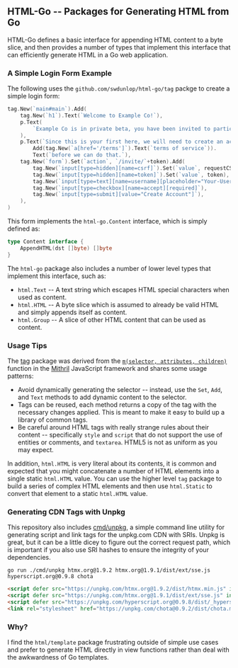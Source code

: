 ## HTML-Go -- Packages for Generating HTML from Go

HTML-Go defines a basic interface for appending HTML content to a byte slice, and then provides a number of types that
implement this interface that can efficiently generate HTML in a Go web application.

### A Simple Login Form Example

The following uses the `github.com/swdunlop/html-go/tag` packge to create a simple login form:

```go
tag.New(`main#main`).Add(
    tag.New(`h1`).Text(`Welcome to Example Co!`),
    p.Text(
        `Example Co is in private beta, you have been invited to participate in the beta by "`, inviter, `".`,
    ),
    p.Text(`Since this is your first here, we will need to create an account, but you must read and agree to the`).
        Add(tag.New(`a[href='/terms']`).Text(`terms of service`)).
        Text(`before we can do that.`),
    tag.New(`form`).Set(`action`, `/invite/`+token).Add(
        tag.New(`input[type=hidden][name=csrf]`).Set(`value`, requestCSRF(w, r)),
        tag.New(`input[type=hidden][name=token]`).Set(`value`, token),
        tag.New(`input[type=text][name=username][placeholder="Your-User-Name"]`),
        tag.New(`input[type=checkbox][name=accept][required]`),
        tag.New(`input[type=submit][value="Create Account"]`),
    ),
)
```

This form implements the `html-go.Content` interface, which is simply defined as:

```go
type Content interface {
    AppendHTML(dst []byte) []byte
}
```

The `html-go` package also includes a number of lower level types that implement this interface, such as:

- `html.Text` -- A text string which escapes HTML special characters when used as content.
- `html.HTML` -- A byte slice which is assumed to already be valid HTML and simply appends itself as content.
- `html.Group` -- A slice of other HTML content that can be used as content.

### Usage Tips

The [tag](./tag) package was derived from the [`m(selector, attributes, children)`](https://mithril.js.org/hyperscript.html)
function in the [Mithril](https://mithril.js.org/) JavaScript framework and shares some usage patterns:

- Avoid dynamically generating the selector -- instead, use the `Set`, `Add`, and `Text` methods to add dynamic content
  to the selector.
- Tags can be reused, each method returns a copy of the tag with the necessary changes applied.  This is meant to make
  it easy to build up a library of common tags.
- Be careful around HTML tags with really strange rules about their content -- specifically `style` and `script` that
  do not support the use of entities or comments, and `textarea`.  HTML5 is not as uniform as you may expect.

In addition, `html.HTML` is very literal about its contents, it is common and expected that you might concatenate
a number of HTML elements into a single static `html.HTML` value.  You can use the higher level `tag` package to build
a series of complex HTML elements and then use `html.Static` to convert that element to a static `html.HTML` value.

### Generating CDN Tags with Unpkg

This repository also includes [cmd/unpkg](./cmd/unpkg), a simple command line utility for generating script and link tags
for the unpkg.com CDN with SRIs.  Unpkg is great, but it can be a little dicey to figure out the correct request path,
which is important if you also use SRI hashes to ensure the integrity of your dependencies.

```shell
go run ./cmd/unpkg htmx.org@1.9.2 htmx.org@1.9.1/dist/ext/sse.js hyperscript.org@0.9.8 chota
```
```html
<script defer src="https://unpkg.com/htmx.org@1.9.2/dist/htmx.min.js" integrity="sha384-L6OqL9pRWyyFU3+/bjdSri+iIphTN/bvYyM37tICVyOJkWZLpP2vGn6VUEXgzg6h" crossorigin="anonymous" referrerpolicy="no-referrer"></script>
<script defer src="https://unpkg.com/htmx.org@1.9.1/dist/ext/sse.js" integrity="sha384-wQMrQ8lhjmPC6O2HZmiTsqEHeO4hD9lX2A4Q46YGtlaagNrRYVcuf9aJ3y/VN2hs" crossorigin="anonymous" referrerpolicy="no-referrer"></script>
<script defer src="https://unpkg.com/hyperscript.org@0.9.8/dist/_hyperscript.min.js" integrity="sha384-1u4t3o4KScBpVyJ8r7E1vifF4H/GMUeZjN7CYA3v2xMXifSTac20oOseU3Irrup2" crossorigin="anonymous" referrerpolicy="no-referrer"></script>
<link rel="stylesheet" href="https://unpkg.com/chota@0.9.2/dist/chota.min.css" integrity="sha384-A2UBIkgVTcNWgv+snhw7PKvU/L9N0JqHwgwDwyNcbsLiVhGG5KAuR64N4wuDYd99" referrerpolicy="no-referrer" />
```

### Why?

I find the `html/template` package frustrating outside of simple use cases and prefer to generate HTML directly in 
view functions rather than deal with the awkwardness of Go templates.
